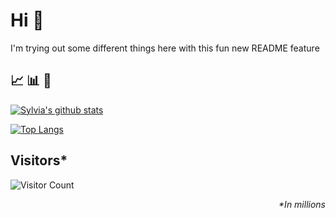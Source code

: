 # Hi 👋

I'm trying out some different things here with this fun new README feature

## 📈 📊 🔬
[![Sylvia's github stats](https://github-readme-stats.vercel.app/api?username=sylviapap&show_icons=true&theme=cobalt&include_all_commits=true&count_private=true)](https://github.com/anuraghazra/github-readme-stats)

[![Top Langs](https://github-readme-stats.vercel.app/api/top-langs/?username=sylviapap&layout=compact&theme=buefy)](https://github.com/anuraghazra/github-readme-stats)

## Visitors*
![Visitor Count](https://profile-counter.glitch.me/sylviapap/count.svg)

*<p align="right">&#42;In millions</p>*
